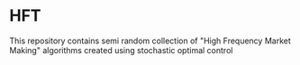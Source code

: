# HFT
This repository contains semi random collection of "High Frequency Market Making" algorithms created using stochastic optimal control
